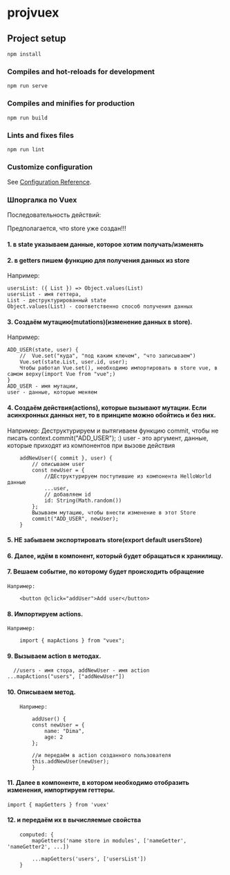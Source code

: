 # projvuex

## Project setup
```
npm install
```

### Compiles and hot-reloads for development
```
npm run serve
```

### Compiles and minifies for production
```
npm run build
```

### Lints and fixes files
```
npm run lint
```

### Customize configuration
See [Configuration Reference](https://cli.vuejs.org/config/).

### Шпоргалка по Vuex

Последовательность действий:

Предполагается, что store уже создан!!!

#### 1. в state  указываем данные, которое хотим получать/изменять
#### 2. в getters пишем функцию для получения данных из store
Например:

    usersList: ({ List }) => Object.values(List)
    usersList - имя геттера,
    List - деструктурированный state 
    Object.values(List) - соответственно способ получения данных
    

#### 3. Создаём мутацию(mutations)(изменение данных в store).
Например:

    ADD_USER(state, user) {
        //  Vue.set("куда", "под каким ключем", "что записываем")
        Vue.set(state.List, user.id, user);
        Чтобы работал Vue.set(), необходимо импортировать в store vue, в самом верху(import Vue from "vue";)
    }
    ADD_USER - имя мутации,
    user - данные, которые меняем

#### 4. Создаём действия(actions), которые вызывают мутации. Если асинхронных данных нет, то в принципе можно обойтись и без них.
Например: 
        Деструктурируем и вытягиваем функцию commit,
        чтобы не писать context.commit("ADD_USER"); :)
        user - это аргумент, данные, которые приходят из компонентов
        при вызове действия

        addNewUser({ commit }, user) {
            // описываем user
            const newUser = {
                //ДЕструктурируем поступившие из компонента HelloWorld данные
                ...user,
                // добавляем id 
                id: String(Math.random())
            };
            Вызываем мутацию, чтобы внести изменение в этот Store
            commit("ADD_USER", newUser);
        }

#### 5. НЕ забываем экспортировать store(export default usersStore)

#### 6. Далее, идём в компонент, который будет обращаться к хранилищу.

#### 7. Вешаем событие, по которому будет происходить обращение
    Например:

        <button @click="addUser">Add user</button>
#### 8. Импортируем actions.
    Например:

        import { mapActions } from "vuex";

#### 9. Вызываем action в методах.
      //users - имя стора, addNewUser - имя action    
    ...mapActions("users", ["addNewUser"])

#### 10. Описываем метод.
        Например:

            addUser() {
            const newUser = {
                name: "Dima",
                age: 2
            };

            //и передаём в action созданного пользователя
            this.addNewUser(newUser);
            }

#### 11. Далее в компоненте, в котором необходимо отобразить изменения, импортируем геттеры.
    import { mapGetters } from 'vuex'

#### 12. и передаём их в вычисляемые свойства

        computed: {
            mapGetters('name store in modules', ['nameGetter', 'nameGetter2', ...])

            ...mapGetters('users', ['usersList'])
        }

